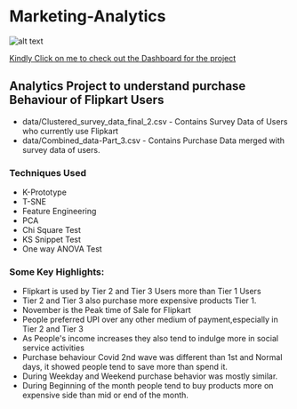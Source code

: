 # Marketing-Analytics
![alt text](https://logos-download.com/wp-content/uploads/2016/09/Flipkart_logo-700x185.png)

[Kindly Click on me to check out the Dashboard for the project](https://marketing-analytics-iisc.herokuapp.com/)

## Analytics Project to understand purchase Behaviour of Flipkart Users
- data/Clustered_survey_data_final_2.csv - Contains Survey Data of Users who currently use Flipkart
- data/Combined_data-Part_3.csv - Contains Purchase Data merged with survey data of users.

### Techniques Used
- K-Prototype
- T-SNE
- Feature Engineering
- PCA
- Chi Square Test
- KS Snippet Test
- One way ANOVA Test

### Some Key Highlights:
- Flipkart is used by Tier 2 and Tier 3 Users more than Tier 1 Users
- Tier 2 and Tier 3 also purchase more expensive products Tier 1.
- November is the Peak time of Sale for Flipkart
- People preferred UPI over any other medium of payment,especially in Tier 2 and Tier 3
- As People's income increases they also tend to indulge more in social service activities
- Purchase behaviour Covid 2nd wave was different than 1st and Normal days, it showed people tend to save more than spend it.
- During Weekday and Weekend purchase behavior was mostly similar.
- During Beginning of the month people tend to buy products more on expensive side than mid or end of the month.
